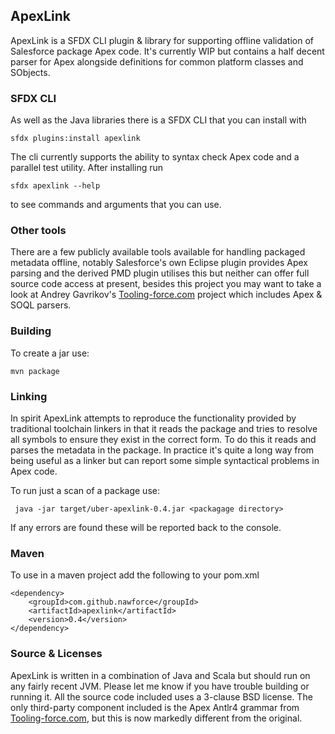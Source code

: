 
## ApexLink

ApexLink is a SFDX CLI plugin & library for supporting offline validation of Salesforce package Apex code. It's 
currently WIP but contains a half decent parser for Apex alongside definitions for common platform classes and SObjects. 

### SFDX CLI

As well as the Java libraries there is a SFDX CLI that you can install with

    sfdx plugins:install apexlink

The cli currently supports the ability to syntax check Apex code and a parallel test utility. After installing run

    sfdx apexlink --help
    
to see commands and arguments that you can use.   

### Other tools
 
There are a few publicly available tools available for handling packaged metadata offline, notably Salesforce's own 
Eclipse plugin provides Apex parsing and the derived PMD plugin utilises this but neither can offer full source code
access at present, besides this project you may want to take a look at Andrey Gavrikov's 
[Tooling-force.com](https://github.com/neowit/tooling-force.com) project which includes Apex & SOQL parsers.   

### Building

To create a jar use:

    mvn package

### Linking

In spirit ApexLink attempts to reproduce the functionality provided by traditional toolchain linkers in that it reads 
the package and tries to resolve all symbols to ensure they exist in the correct form. To do this it reads and parses
the metadata in the package. In practice it's quite a long way from being useful as a linker but can report some simple
syntactical problems in Apex code.

To run just a scan of a package use:

     java -jar target/uber-apexlink-0.4.jar <packagage directory>
     
If any errors are found these will be reported back to the console.
     
### Maven

To use in a maven project add the following to your pom.xml

    <dependency>
        <groupId>com.github.nawforce</groupId>
        <artifactId>apexlink</artifactId>
        <version>0.4</version>
    </dependency>

### Source & Licenses

ApexLink is written in a combination of Java and Scala but should run on any fairly recent JVM. Please let me know if 
you have trouble building or running it. All the source code included uses a 3-clause BSD license. The only third-party
component included is the Apex Antlr4 grammar from [Tooling-force.com](https://github.com/neowit/tooling-force.com),
but this is now markedly different from the original.  

